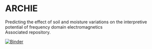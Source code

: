 # ARCHIE
Predicting the effect of soil and moisture variations on the interpretive potential of frequency domain electromagnetics  
Associated repository.

[![Binder](https://mybinder.org/badge_logo.svg)](https://mybinder.org/v2/gh/dhanssens/ARCHIE/master)
